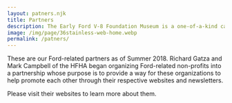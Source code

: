 ```yaml
---
layout: patners.njk
title: Partners
description: The Early Ford V-8 Foundation Museum is a one-of-a-kind car museum dedicated to preserving 1932-1953 Ford history. Come visit us in Auburn, Indiana.
image: /img/page/36stainless-web-home.webp
permalink: /patners/
---
```

These are our Ford-related partners as of Summer 2018. Richard Gatza and Mark Campbell of the HFHA began organizing Ford-related non-profits into a partnership whose purpose is to provide a way for these organizations to help promote each other through their respective websites and newsletters.

Please visit their websites to learn more about them.

